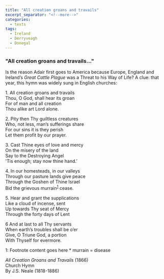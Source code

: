 ```yaml
---
title: "All creation groans and travails"
excerpt_separator: "<!--more-->"
categories:
  - texts
tags:
  - Ireland
  - Derryveagh
  - Donegal
---
```

### "All creation groans and travails..."

Is the reason Adair first goes to America because Europe, England and Ireland’s _Great Cattle Plague_ was a Threat to his Way of Life? A clue: that year, this hymn was widely sung in English churches:  <!--more-->

1\. All creation groans and travails  
Thou, O God, shall hear its groan  
For of man and all creation  
Thou alike art Lord alone.  

2\. Pity then Thy guiltless creatures  
Who, not less, man’s sufferings share  
For our sins it is they perish  
Let them profit by our prayer.  

3\. Cast Thine eyes of love and mercy  
On the misery of the land  
Say to the Destroying Angel  
'Tis enough; stay now thine hand.’  

4\. In our homesteads, in our valleys  
Through our pasture lands give peace  
Through the Goshen of Thine Israel  
Bid the grievous murrain<sup>[1](#myfootnote1)</sup> cease.  

5\. Hear and grant the supplications  
Like a cloud of incense, sent  
Up towards Thy seat of Mercy  
Through the forty days of Lent  

6 And at last to all Thy servants  
When earth’s troubles shall be o’er  
Give, O Triune God, a portion  
With Thyself for evermore.  

<a name="myfootnote1">1</a>: Footnote content goes here \* murrain = disease  

_All Creation Groans and Travails_ (1866)  
Church Hymn  
By J.S. Neale (1818-1886)
